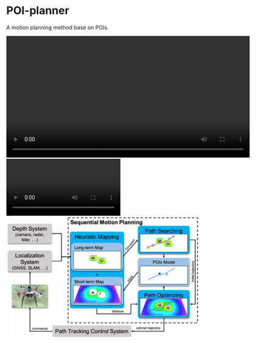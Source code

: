 # POI-planner
A motion planning method base on POIs.

<video width="640" controls>
  <source src="figs/Process.mp4" type="video/mp4">
  <!-- 如果浏览器不支持 video 标签，就显示下面的文本链接 -->
  Your browser does not support the <code>video</code> tag.  
  <a href="figs/Process.mp4">Download the video</a>
</video>

<video src="figs/Process.mp4" controls="controls" style="max-width: 730px;">
</video>

<img src="figs/System architecture of the proposed method.png" alt="pipeline" width="600" />
